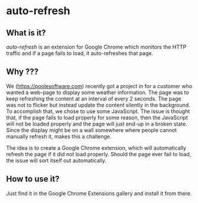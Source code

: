 # auto-refresh
## What is it?
*auto-refresh* is an extension for Google Chrome which monitors the HTTP traffic and if a page fails to load, it auto-refreshes that page.

## Why ???
We (https://poolesoftware.com) recently got a project in for a customer who wanted a web-page to display some weather information. The page was to keep refreshing the content at an interval of every 2 seconds. The page was not to flicker but instead update the content silently in the background. To accomplish that, we chose to use some JavaScript. The issue is thought that, if the page fails to load properly for some reason, then the JavaScript will not be loaded properly and the page will just end-up in a broken state. Since the display might be on a wall somewhere where people cannot manually refresh it, makes this a challenge.

The idea is to create a Google Chrome extension, which will automatically refresh the page if it did not load properly. Should the page ever fail to load, the issue will sort itself out automatically.

## How to use it?
Just find it in the Google Chrome Extensions gallery and install it from there.
